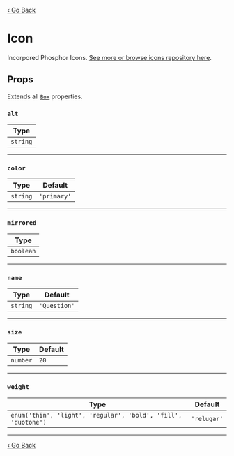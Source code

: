 [‹ Go Back](README.md)

# Icon

Incorpored Phosphor Icons. [See more or browse icons repository here](https://phosphoricons.com/).

## Props

Extends all [`Box`](Box.md) properties.

### `alt`

| Type     |
|----------|
| `string` |

---

### `color`

| Type     | Default     |
|----------|-------------|
| `string` | `'primary'` |

---

### `mirrored`

| Type      |
|-----------|
| `boolean` |

---

### `name`

| Type     | Default      |
|----------|--------------|
| `string` | `'Question'` |

---

### `size`

| Type     | Default |
|----------|---------|
| `number` | `20`    |

---

### `weight`

| Type                                                          | Default     |
|---------------------------------------------------------------|-------------|
| `enum('thin', 'light', 'regular', 'bold', 'fill', 'duotone')` | `'relugar'` |

---

[‹ Go Back](README.md)

